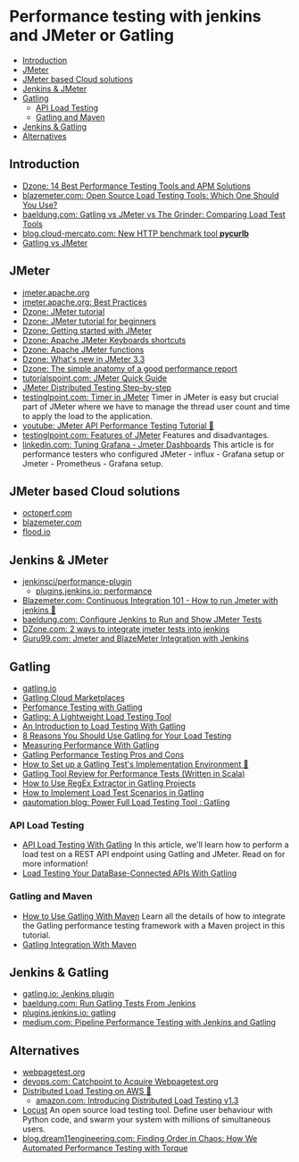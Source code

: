 # Performance testing with jenkins and JMeter or Gatling
- [Introduction](#introduction)
- [JMeter](#jmeter)
- [JMeter based Cloud solutions](#jmeter-based-cloud-solutions)
- [Jenkins & JMeter](#jenkins--jmeter)
- [Gatling](#gatling)
	- [API Load Testing](#api-load-testing)
	- [Gatling and Maven](#gatling-and-maven)
- [Jenkins & Gatling](#jenkins--gatling)
- [Alternatives](#alternatives)

## Introduction
* [Dzone: 14 Best Performance Testing Tools and APM Solutions](https://dzone.com/articles/14-best-performance-testing-tools-and-apm-solution)
* [blazemeter.com: Open Source Load Testing Tools: Which One Should You Use?](https://www.blazemeter.com/blog/open-source-load-testing-tools-which-one-should-you-use)
* [baeldung.com: Gatling vs JMeter vs The Grinder: Comparing Load Test Tools](https://www.baeldung.com/gatling-jmeter-grinder-comparison)
* [blog.cloud-mercato.com: New HTTP benchmark tool **pycurlb**](https://blog.cloud-mercato.com/new-http-benchmark-tool-pycurlb/)
* [Gatling vs JMeter](https://dzone.com/articles/gatling-vs-jmeter)

## JMeter
* [jmeter.apache.org](https://jmeter.apache.org/)
* [jmeter.apache.org: Best Practices](https://jmeter.apache.org/usermanual/best-practices.html)
* [Dzone: JMeter tutorial](https://dzone.com/articles/jmeter-tutorial-1)
* [Dzone: JMeter tutorial for beginners](https://dzone.com/articles/jmeter-tutorial-for-beginners-jmeter-load-testing)
* [Dzone: Getting started with JMeter](https://dzone.com/articles/getting-started-with-jmeter-a-basic-tutorial)
* [Dzone: Apache JMeter Keyboards shortcuts](https://dzone.com/articles/apache-jmeter-keyboard-shortcuts)
* [Dzone: Apache JMeter functions](https://dzone.com/articles/apache-jmeter-functions-an-introduction)
* [Dzone: What's new in JMeter 3.3](https://dzone.com/articles/whats-new-in-jmeter-33)
* [Dzone: The simple anatomy of a good performance report](https://dzone.com/articles/the-simple-anatomy-of-a-good-performance-report)
* [tutorialspoint.com: JMeter Quick Guide](https://www.tutorialspoint.com/jmeter/pdf/jmeter_quick_guide.pdf)
* [JMeter Distributed Testing Step-by-step](https://venkatmatta.files.wordpress.com/2016/03/jmeter_distributed_testing_step_by_step.pdf)
* [testinglpoint.com: Timer in JMeter](https://www.testinglpoint.com/timer/) Timer in JMeter is easy but crucial part of JMeter where we have to manage the thread user count and time to apply the load to the application.
* [youtube: JMeter API Performance Testing Tutorial 🌟](https://www.youtube.com/watch?v=8r5LYzUIepo)
* [testinglpoint.com: Features of JMeter](https://www.testinglpoint.com/features-of-jmeter/) Features and disadvantages.
* [linkedin.com: Tuning Grafana - Jmeter Dashboards](https://www.linkedin.com/pulse/tuning-grafana-jmeter-dashboards-ezhil-arasu/) This article is for performance testers who configured JMeter - influx - Grafana setup or Jmeter - Prometheus - Grafana setup.

## JMeter based Cloud solutions
* [octoperf.com](https://octoperf.com/)
* [blazemeter.com](https://www.blazemeter.com/)
* [flood.io](https://flood.io/)

## Jenkins & JMeter
* [jenkinsci/performance-plugin](https://github.com/jenkinsci/performance-plugin)
    * [plugins.jenkins.io: performance](https://plugins.jenkins.io/performance/)
* [Blazemeter.com: Continuous Integration 101 - How to run Jmeter with jenkins 🌟](https://www.blazemeter.com/blog/continuous-integration-101-how-run-jmeter-jenkins) 
* [baeldung.com: Configure Jenkins to Run and Show JMeter Tests](https://www.baeldung.com/jenkins-and-jmeter)
* [DZone.com: 2 ways to integrate jmeter tests into jenkins](https://dzone.com/articles/2-ways-to-integrate-jmeter-tests-into-jenkins)
* [Guru99.com: Jmeter and BlazeMeter Integration with Jenkins](https://www.guru99.com/jenkins-jmeter-blazemeter.html)

## Gatling
* [gatling.io](https://gatling.io/)
* [Gatling Cloud Marketplaces](https://gatling.io/gatling-frontline/cloud-marketplaces/)
* [Perfomance Testing with Gatling](https://dzone.com/articles/perfomance-testing-with-gatling) 
* [Gatling: A Lightweight Load Testing Tool](https://dzone.com/articles/gatling-light-weight-load-testing-tool) 
* [An Introduction to Load Testing With Gatling](https://dzone.com/articles/gatling-gun-is-now-a-prospecting-tool-for-testers)
* [8 Reasons You Should Use Gatling for Your Load Testing](https://dzone.com/articles/8-reasons-you-should-use-gatling-for-your-load-tes)
* [Measuring Performance With Gatling](https://dzone.com/articles/let-measure-performance-with-gatling)
* [Gatling Performance Testing Pros and Cons](https://dzone.com/articles/gatling-performance-testing-pros-and-cons)
* [How to Set up a Gatling Test's Implementation Environment 🌟](https://dzone.com/articles/how-to-set-up-a-gatling-tests-implementation-envir)
* [Gatling Tool Review for Performance Tests (Written in Scala)](https://dzone.com/articles/gatling-tool-review-for-performance-tests-written)
* [How to Use RegEx Extractor in Gatling Projects](https://dzone.com/articles/how-to-use-regex-extractor-in-gatling-projects)
* [How to Implement Load Test Scenarios in Gatling](https://dzone.com/articles/how-to-implement-load-test-scenarios-in-gatling)
* [qautomation.blog: Power Full Load Testing Tool : Gatling](https://qautomation.blog/2019/05/03/power-full-load-testing-tool-gatling/)

### API Load Testing
* [API Load Testing With Gatling](https://dzone.com/articles/api-load-testing-with-gatling) In this article, we'll learn how to perform a load test on a REST API endpoint using Gatling and JMeter. Read on for more information!
* [Load Testing Your DataBase-Connected APIs With Gatling](https://dzone.com/articles/load-testing-your-database-connected-apis-with-gat)

### Gatling and Maven
* [How to Use Gatling With Maven](https://dzone.com/articles/how-to-use-gatling-with-maven) Learn all the details of how to integrate the Gatling performance testing framework with a Maven project in this tutorial.
* [Gatling Integration With Maven](https://dzone.com/articles/gatling-integration-with-maven)

## Jenkins & Gatling
* [gatling.io: Jenkins plugin](https://gatling.io/docs/current/extensions/jenkins_plugin/)
* [baeldung.com: Run Gatling Tests From Jenkins](https://www.baeldung.com/jenkins-run-gatling-tests)
* [plugins.jenkins.io: gatling](https://plugins.jenkins.io/gatling/)
* [medium.com: Pipeline Performance Testing with Jenkins and Gatling](https://medium.com/thepeg/pipeline-performance-testing-with-jenkins-and-gatling-b7b762274680)

## Alternatives
* [webpagetest.org](https://webpagetest.org/)
* [devops.com: Catchpoint to Acquire Webpagetest.org](https://devops.com/catchpoint-to-acquire-webpagetest-org/)
* [Distributed Load Testing on AWS 🌟](https://aws.amazon.com/solutions/implementations/distributed-load-testing-on-aws/)
	* [amazon.com: Introducing Distributed Load Testing v1.3](https://aws.amazon.com/about-aws/whats-new/2021/05/introducing-distributed-load-testing-v1-3/)
* [Locust](https://locust.io/) An open source load testing tool. Define user behaviour with Python code, and swarm your system with millions of simultaneous users.
* [blog.dream11engineering.com: Finding Order in Chaos: How We Automated Performance Testing with Torque](https://blog.dream11engineering.com/finding-order-in-chaos-how-we-automated-performance-testing-with-torque-6eb63706fcea)
